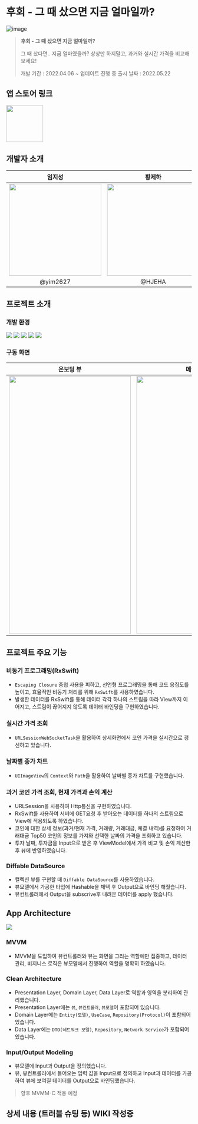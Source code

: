 # 후회 - 그 때 샀으면 지금 얼마일까?

![image](https://user-images.githubusercontent.com/70251136/169486601-47e9ec88-1df7-4570-b6f9-467075d7e099.png)

> **후회 - 그 때 샀으면 지금 얼마일까?**
> 
> 그 때 샀다면.. 지금 얼마였을까? 
> 상상만 하지말고, 과거와 실시간 가격을 비교해보세요!
> 
> 개발 기간 : 2022.04.06 ~ 업데이트 진행 중
> 출시 날짜 : 2022.05.22


## 앱 스토어 링크
[<img src="https://i.imgur.com/kZiWHOT.png" width="100" height="100">](https://apps.apple.com/kr/app/%ED%9B%84%ED%9A%8C-%EA%B7%B8-%EB%95%8C-%EC%83%80%EC%9C%BC%EB%A9%B4-%EC%A7%80%EA%B8%88-%EC%96%BC%EB%A7%88%EC%9D%BC%EA%B9%8C/id1624645983)

## 개발자 소개
|임지성|황제하|
|:---:|:---:|
|<img src="https://i.imgur.com/HlOi6PK.jpg" width="250" height="250">|<img src="https://i.imgur.com/i9r6sJJ.jpg" width="250" height="250">|
|@yim2627|@HJEHA|

## 프로젝트 소개

### 개발 환경
![](https://img.shields.io/badge/Xcode-13.3-blue) ![](https://img.shields.io/badge/Swift-5.6-orange) ![](https://img.shields.io/badge/RxSwift-6.5.0-red) ![](https://img.shields.io/badge/Lottie-3.3.0-yellow) ![](https://img.shields.io/badge/SPM-0.6.0-red)

### 구동 화면

|온보딩 뷰|메인 화면|상세 화면|
|:---:|:---:|:---:|
|<img src="https://i.imgur.com/Pjv8fEn.gif" width="330" height="700">|<img src="https://i.imgur.com/3TBImsm.gif" width="330" height="700">|<img src="https://i.imgur.com/CRFii1Q.gif" width="330" height="700">|

## 프로젝트 주요 기능
### 비동기 프로그래밍(RxSwift)
- `Escaping Closure` 중첩 사용을 피하고, 선언형 프로그래밍을 통해 코드 응집도를 높이고, 효율적인 비동기 처리를 위해 `RxSwift`를 사용하였습니다.
- 발생한 데이터를 RxSwift를 통해 데이터 각각 하나의 스트림을 따라 View까지 이어지고, 스트림이 끊어지지 않도록 데이터 바인딩을 구현하였습니다.

### 실시간 가격 조회
- `URLSessionWebSocketTask`을 활용하여 상세화면에서 코인 가격을 실시간으로 갱신하고 있습니다.

### 날짜별 종가 차트
- `UIImageView`의 `Context`와 `Path`을 활용하여 날짜별 종가 차트를 구현했습니다.

### 과거 코인 가격 조회, 현재 가격과 손익 계산
- URLSession을 사용하여 Http통신을 구현하였습니다.
- RxSwift를 사용하여 서버에 GET요청 후 받아오는 데이터를 하나의 스트림으로 View에 적용되도록 하였습니다.
- 코인에 대한 상세 정보(과거/현재 가격, 거래량, 거래대금, 체결 내역)를 요청하여 거래대금 Top50 코인의 정보를 가져와 선택한 날짜의 가격을 조회하고 있습니다.
- 투자 날짜, 투자금을 Input으로 받은 후 ViewModel에서 가격 비교 및 손익 계산한 후 뷰에 반영하였습니다.

### Diffable DataSource 
- 컬렉션 뷰를 구현할 때 `Diffable DataSource`를 사용하였습니다.
- 뷰모델에서 가공한 타입에 Hashable을 채택 후 Output으로 바인딩 해줬습니다.
- 뷰컨트롤러에서 Output을 subscrive후 내려온 데이터를 apply 했습니다.

## App Architecture

![](https://i.imgur.com/BvIKHWI.png)

### MVVM
+ MVVM을 도입하여 뷰컨트롤러와 뷰는 화면을 그리는 역할에만 집중하고, 데이터 관리, 비지니스 로직은 뷰모델에서 진행하여 역할을 명확히 하였습니다.

### Clean Architecture
+ Presentation Layer, Domain Layer, Data Layer로 역할과 영역을 분리하여 관리했습니다.
+ Presentation Layer에는 `뷰`, `뷰컨트롤러`, `뷰모델`이 포함되어 있습니다.
+ Domain Layer에는 `Entity(모델)`, `UseCase`, `Repository(Protocol)`이 포함되어 있습니다.
+ Data Layer에는 `DTO(네트워크 모델)`, `Repository`, `Network Service`가 포함되어 있습니다.

### Input/Output Modeling
+ 뷰모델에 Input과 Output을 정의했습니다.
+ 뷰, 뷰컨트롤러에서 들어오는 입력 값을 Input으로 정의하고 Input과 데이터를 가공하여 뷰에 보여질 데이터를 Output으로 바인딩했습니다.

> 향후 MVMM-C 적용 예정


## 상세 내용 (트러블 슈팅 등) WIKI 작성중
